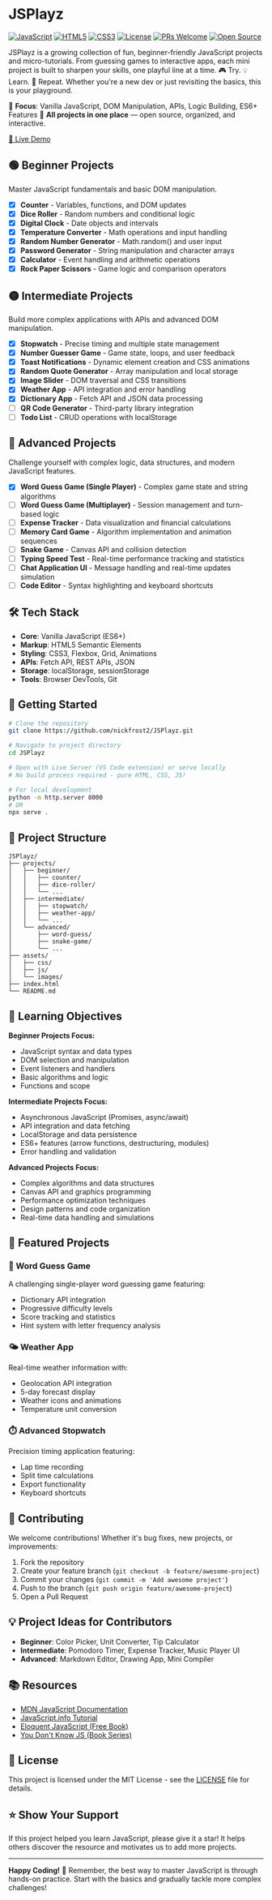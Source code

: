 # JSPlayz

[![JavaScript](https://img.shields.io/badge/JavaScript-ES6+-yellow.svg)](https://developer.mozilla.org/en-US/docs/Web/JavaScript)
[![HTML5](https://img.shields.io/badge/HTML5-E34F26.svg)](https://developer.mozilla.org/en-US/docs/Web/HTML)
[![CSS3](https://img.shields.io/badge/CSS3-1572B6.svg)](https://developer.mozilla.org/en-US/docs/Web/CSS)
[![License](https://img.shields.io/badge/License-MIT-green.svg)](LICENSE)
[![PRs Welcome](https://img.shields.io/badge/PRs-welcome-brightgreen.svg)](CONTRIBUTING.md)
[![Open Source](https://img.shields.io/badge/Open%20Source-❤️-red.svg)](https://github.com/nickfrost2/JSPlayz)

JSPlayz is a growing collection of fun, beginner-friendly JavaScript projects and micro-tutorials. From guessing games to interactive apps, each mini project is built to sharpen your skills, one playful line at a time. 🎮 Try. 💡 Learn. 🔁 Repeat. Whether you're a new dev or just revisiting the basics, this is your playground.

🧠 **Focus**: Vanilla JavaScript, DOM Manipulation, APIs, Logic Building, ES6+ Features
💾 **All projects in one place** — open source, organized, and interactive.

[🚀 Live Demo](https://nickfrost2.github.io/JSPlayz/ "JSPlayz")

## 🟢 Beginner Projects

Master JavaScript fundamentals and basic DOM manipulation.

- [X] **Counter** - Variables, functions, and DOM updates
- [X] **Dice Roller** - Random numbers and conditional logic
- [X] **Digital Clock** - Date objects and intervals
- [X] **Temperature Converter** - Math operations and input handling
- [X] **Random Number Generator** - Math.random() and user input
- [X] **Password Generator** - String manipulation and character arrays
- [X] **Calculator** - Event handling and arithmetic operations
- [X] **Rock Paper Scissors** - Game logic and comparison operators

## 🟡 Intermediate Projects

Build more complex applications with APIs and advanced DOM manipulation.

- [X] **Stopwatch** - Precise timing and multiple state management
- [X] **Number Guesser Game** - Game state, loops, and user feedback
- [X] **Toast Notifications** - Dynamic element creation and CSS animations
- [X] **Random Quote Generator** - Array manipulation and local storage
- [X] **Image Slider** - DOM traversal and CSS transitions
- [X] **Weather App** - API integration and error handling
- [X] **Dictionary App** - Fetch API and JSON data processing
- [ ] **QR Code Generator** - Third-party library integration
- [ ] **Todo List** - CRUD operations with localStorage

## 🔴 Advanced Projects

Challenge yourself with complex logic, data structures, and modern JavaScript features.

- [X] **Word Guess Game (Single Player)** - Complex game state and string algorithms
- [ ] **Word Guess Game (Multiplayer)** - Session management and turn-based logic
- [ ] **Expense Tracker** - Data visualization and financial calculations
- [ ] **Memory Card Game** - Algorithm implementation and animation sequences
- [ ] **Snake Game** - Canvas API and collision detection
- [ ] **Typing Speed Test** - Real-time performance tracking and statistics
- [ ] **Chat Application UI** - Message handling and real-time updates simulation
- [ ] **Code Editor** - Syntax highlighting and keyboard shortcuts

## 🛠️ Tech Stack

- **Core**: Vanilla JavaScript (ES6+)
- **Markup**: HTML5 Semantic Elements
- **Styling**: CSS3, Flexbox, Grid, Animations
- **APIs**: Fetch API, REST APIs, JSON
- **Storage**: localStorage, sessionStorage
- **Tools**: Browser DevTools, Git

## 🚀 Getting Started

```bash
# Clone the repository
git clone https://github.com/nickfrost2/JSPlayz.git

# Navigate to project directory
cd JSPlayz

# Open with Live Server (VS Code extension) or serve locally
# No build process required - pure HTML, CSS, JS!

# For local development
python -m http.server 8000
# OR
npx serve .
```

## 📁 Project Structure

```
JSPlayz/
├── projects/
│   ├── beginner/
│   │   ├── counter/
│   │   ├── dice-roller/
│   │   └── ...
│   ├── intermediate/
│   │   ├── stopwatch/
│   │   ├── weather-app/
│   │   └── ...
│   └── advanced/
│       ├── word-guess/
│       ├── snake-game/
│       └── ...
├── assets/
│   ├── css/
│   ├── js/
│   └── images/
├── index.html
└── README.md
```

## 🎯 Learning Objectives

**Beginner Projects Focus:**

- JavaScript syntax and data types
- DOM selection and manipulation
- Event listeners and handlers
- Basic algorithms and logic
- Functions and scope

**Intermediate Projects Focus:**

- Asynchronous JavaScript (Promises, async/await)
- API integration and data fetching
- LocalStorage and data persistence
- ES6+ features (arrow functions, destructuring, modules)
- Error handling and validation

**Advanced Projects Focus:**

- Complex algorithms and data structures
- Canvas API and graphics programming
- Performance optimization techniques
- Design patterns and code organization
- Real-time data handling and simulations

## 🌟 Featured Projects

### 🎯 Word Guess Game

A challenging single-player word guessing game featuring:

- Dictionary API integration
- Progressive difficulty levels
- Score tracking and statistics
- Hint system with letter frequency analysis

### 🌤️ Weather App

Real-time weather information with:

- Geolocation API integration
- 5-day forecast display
- Weather icons and animations
- Temperature unit conversion

### ⏱️ Advanced Stopwatch

Precision timing application featuring:

- Lap time recording
- Split time calculations
- Export functionality
- Keyboard shortcuts

## 🤝 Contributing

We welcome contributions! Whether it's bug fixes, new projects, or improvements:

1. Fork the repository
2. Create your feature branch (`git checkout -b feature/awesome-project`)
3. Commit your changes (`git commit -m 'Add awesome project'`)
4. Push to the branch (`git push origin feature/awesome-project`)
5. Open a Pull Request

## 💡 Project Ideas for Contributors

- **Beginner**: Color Picker, Unit Converter, Tip Calculator
- **Intermediate**: Pomodoro Timer, Expense Tracker, Music Player UI
- **Advanced**: Markdown Editor, Drawing App, Mini Compiler

## 📚 Resources

- [MDN JavaScript Documentation](https://developer.mozilla.org/en-US/docs/Web/JavaScript)
- [JavaScript.info Tutorial](https://javascript.info/)
- [Eloquent JavaScript (Free Book)](https://eloquentjavascript.net/)
- [You Don&#39;t Know JS (Book Series)](https://github.com/getify/You-Dont-Know-JS)

## 📝 License

This project is licensed under the MIT License - see the [LICENSE](./LICENSE.md "LICENSE") file for details.

## ⭐ Show Your Support

If this project helped you learn JavaScript, please give it a star! It helps others discover the resource and motivates us to add more projects.

---

**Happy Coding!** 🚀 Remember, the best way to master JavaScript is through hands-on practice. Start with the basics and gradually tackle more complex challenges!

